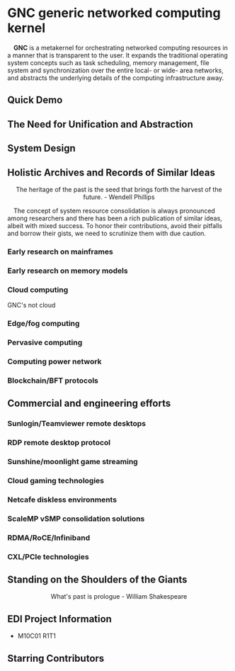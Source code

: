 # GNC generic networked computing kernel

&ensp;&ensp;**GNC** is a metakernel for orchestrating networked computing resources in a manner that is transparent to the user. It expands the traditional operating system concepts such as task scheduling, memory management, file system and synchronization over the entire local- or wide- area networks, and abstracts the underlying details of the computing infrastructure away.

## Quick Demo



## The Need for Unification and Abstraction


## System Design

## Holistic Archives and Records of Similar Ideas
<div align="center">

The heritage of the past is the seed that brings forth the harvest of the future. - Wendell Phillips

</div>

&ensp;&ensp;The concept of system resource consolidation is always pronounced among researchers and there has been a rich publication of similar ideas, albeit with mixed success. To honor their contributions, avoid their pitfalls and borrow their gists, we need to scrutinize them with due caution.

### Early research on mainframes

### Early research on memory models

### Cloud computing
GNC's not cloud

### Edge/fog computing

### Pervasive computing

### Computing power network

### Blockchain/BFT protocols



## Commercial and engineering efforts

### Sunlogin/Teamviewer remote desktops

### RDP remote desktop protocol

### Sunshine/moonlight game streaming

### Cloud gaming technologies

### Netcafe diskless environments

### ScaleMP vSMP consolidation solutions

### RDMA/RoCE/Infiniband

### CXL/PCIe technologies



## Standing on the Shoulders of the Giants
<div align="center">

What's past is prologue - William Shakespeare

</div>

## EDI Project Information
- M10C01 R1T1

## Starring Contributors